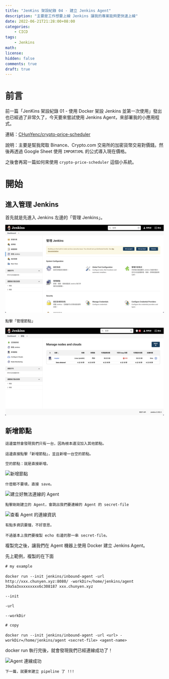 ```yaml
---
title: "JenKins 架設紀錄 04 - 建立 Jenkins Agent"
description: "主要是工作想要上線 Jenkins 讓我的專案能夠更快速上線"
date: 2022-06-21T21:28:00+08:00
categories:
    - CICD
tags:
    - Jenkins
math: 
license: 
hidden: false
comments: true
draft: true
---
```


# 前言

前一篇「JenKins 架設紀錄 01 - 使用 Docker 架設 Jenkins 並第一次使用」發出也已經過了非常久了，今天要來嘗試使用 Jenkins Agent，來部署我的小應用程式。

連結：[CHunYenc/crypto-price-scheduler](https://github.com/CHunYenc/crypto-price-scheduler)

說明：主要是幫我爬取 Binance、Crypto.com 交易所的加密貨幣交易對價錢。然後再透過 Google Sheet 使用 ```IMPORTXML``` 的公式導入現在價格。

之後會再寫一篇如何來使用 ```crypto-price-scheduler``` 這個小系統。

# 開始

## 進入管理 Jenkins

首先就是先進入 Jenkins 左邊的「管理 Jenkins」。

![管理 Jenkins](/images/20220621/01-Configuration.png)

```
點擊「管理節點」
```

![管理節點](/images/20220621/02-nodes.png)

## 新增節點

```
這邊當然會發現我們只有一台，因為根本還沒加入其他節點。

這邊直接點擊「新增節點」，並且新增一台空的節點。
```

```空的節點：就是直接新增。```

![新增節點](/images/20220621/03-new-agent.png)

```
什麼都不要填，直接 save。
```

![建立好無法連線的 Agent](/images/20220621/04-created-agent.png)

```
點擊剛剛建立的 Agent，會跳出我們要連線的 Agent 的 secret-file
```

![查看 Agent 的連線資訊](/images/20220621/05-agent-information.png)

```
有點多資訊要擋，不好意思。

不過基本上我們要複製 echo 右邊的那一串 secret-file。
```

複製完之後，讓我們在 Agent 機器上使用 Docker 建立 Jenkins Agent。

先上範例，複製的在下面

```
# my example

docker run --init jenkins/inbound-agent -url http://xxx.chunyen.xyz:8080/ -workDir=/home/jenkins/agent 39a5a3xxxxxxxxx6c308187 xxx.chunyen.xyz
```

```--init```

```-url```

```--workDir```

```
# copy

docker run --init jenkins/inbound-agent -url <url> -workDir=/home/jenkins/agent <secret-file> <agent-name>
```

docker run 執行完後，就會發現我們已經連線成功了！

![Agent 連線成功](/images/20220621/06-agent-ok.png)

```
下一篇，就要來建立 pipeline 了 !!!
```

